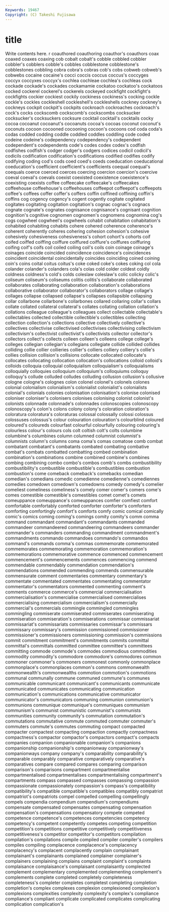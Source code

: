 ```yaml
---
Keywords: 19467 
Copyright: (C) Takeshi Fujisawa
---
```


# title

Write contents here.
r coauthored coauthoring coauthor's coauthors coax coaxed coaxes coaxing cob
cobalt cobalt's cobble cobbled cobbler cobbler's cobblers cobble's cobbles cobblestone
cobblestone's cobblestones cobbling cobra cobra's cobras cob's cobs cobweb cobweb's
cobwebs cocaine cocaine's cocci coccis coccus coccus's coccyges coccyx coccyxes
coccyx's cochlea cochleae cochlea's cochleas cock cockade cockade's cockades cockamamie
cockatoo cockatoo's cockatoos cocked cockerel cockerel's cockerels cockeyed cockfight cockfight's
cockfights cockier cockiest cockily cockiness cockiness's cocking cockle cockle's cockles
cockleshell cockleshell's cockleshells cockney cockney's cockneys cockpit cockpit's cockpits cockroach
cockroaches cockroach's cock's cocks cockscomb cockscomb's cockscombs cocksucker cocksucker's cocksuckers
cocksure cocktail cocktail's cocktails cocky cocoa cocoanut cocoanut's cocoanuts cocoa's
cocoas coconut coconut's coconuts cocoon cocooned cocooning cocoon's cocoons cod
coda coda's codas codded codding coddle coddled coddles coddling code
coded codeine codeine's codependency codependency's codependent codependent's codependents code's codes
codex codex's codfish codfishes codfish's codger codger's codgers codices codicil
codicil's codicils codification codification's codifications codified codifies codify codifying coding
cod's cods coed coed's coeds coeducation coeducational coeducation's coefficient coefficient's
coefficients coequal coequal's coequals coerce coerced coerces coercing coercion coercion's
coercive coeval coeval's coevals coexist coexisted coexistence coexistence's coexisting coexists
coffee coffeecake coffeecake's coffeecakes coffeehouse coffeehouse's coffeehouses coffeepot coffeepot's coffeepots
coffee's coffees coffer coffer's coffers coffin coffined coffining coffin's coffins
cog cogency cogency's cogent cogently cogitate cogitated cogitates cogitating cogitation
cogitation's cognac cognac's cognacs cognate cognate's cognates cognisance cognisance's cognisant
cognition cognition's cognitive cognomen cognomen's cognomens cognomina cog's cogs cogwheel
cogwheel's cogwheels cohabit cohabitation cohabitation's cohabited cohabiting cohabits cohere cohered
coherence coherence's coherent coherently coheres cohering cohesion cohesion's cohesive cohesively
cohesiveness cohesiveness's cohort cohort's cohorts coif coifed coiffed coiffing coiffure
coiffured coiffure's coiffures coiffuring coifing coif's coifs coil coiled coiling
coil's coils coin coinage coinage's coinages coincide coincided coincidence coincidence's
coincidences coincident coincidental coincidentally coincides coinciding coined coining coin's coins
coital coitus coitus's coke coked coke's cokes coking col cola
colander colander's colanders cola's colas cold colder coldest coldly coldness
coldness's cold's colds coleslaw coleslaw's colic colicky colic's coliseum coliseum's
coliseums colitis colitis's collaborate collaborated collaborates collaborating collaboration collaboration's collaborations
collaborative collaborator collaborator's collaborators collage collage's collages collapse collapsed collapse's
collapses collapsible collapsing collar collarbone collarbone's collarbones collared collaring collar's
collars collate collated collateral collateral's collates collating collation collation's collations
colleague colleague's colleagues collect collectable collectable's collectables collected collectible collectible's
collectibles collecting collection collection's collections collective collectively collective's collectives collectivise
collectivised collectivises collectivising collectivism collectivism's collectivist collectivist's collectivists collector collector's
collectors collect's collects colleen colleen's colleens college college's colleges collegian
collegian's collegians collegiate collide collided collides colliding collie collier collieries
collier's colliers colliery colliery's collie's collies collision collision's collisions collocate
collocated collocate's collocates collocating collocation collocation's collocations colloid colloid's colloids
colloquia colloquial colloquialism colloquialism's colloquialisms colloquially colloquies colloquium colloquium's colloquiums
colloquy colloquy's collude colluded colludes colluding collusion collusion's collusive cologne
cologne's colognes colon colonel colonel's colonels colones colonial colonialism colonialism's
colonialist colonialist's colonialists colonial's colonials colonies colonisation colonisation's colonise colonised
coloniser coloniser's colonisers colonises colonising colonist colonist's colonists colonnade colonnade's
colonnades colonoscopies colonoscopy colonoscopy's colon's colons colony colony's coloration coloration's
coloratura coloratura's coloraturas colossal colossally colossi colossus colossuses colossus's colour
colouration colouration's colourblind coloured coloured's coloureds colourfast colourful colourfully colouring
colouring's colourless colour's colours cols colt coltish colt's colts columbine
columbine's columbines column columned columnist columnist's columnists column's columns coma
coma's comas comatose comb combat combatant combatant's combatants combated combating
combative combat's combats combatted combatting combed combination combination's combinations combine
combined combine's combines combing combining combo combo's combos comb's combs
combustibility combustibility's combustible combustible's combustibles combustion combustion's come comeback comeback's
comebacks comedian comedian's comedians comedic comedienne comedienne's comediennes comedies comedown
comedown's comedowns comedy comedy's comelier comeliest comeliness comeliness's comely comer
comer's comers come's comes comestible comestible's comestibles comet comet's comets
comeuppance comeuppance's comeuppances comfier comfiest comfort comfortable comfortably comforted comforter
comforter's comforters comforting comfortingly comfort's comforts comfy comic comical comically
comic's comics coming coming's comings comity comity's comm comma command
commandant commandant's commandants commanded commandeer commandeered commandeering commandeers commander commander's
commanders commanding commandment commandment's commandments commando commandoes commando's commandos command's
commands comma's commas commemorate commemorated commemorates commemorating commemoration commemoration's commemorations
commemorative commence commenced commencement commencement's commencements commences commencing commend commendable
commendably commendation commendation's commendations commended commending commends commensurable commensurate comment
commentaries commentary commentary's commentate commentated commentates commentating commentator commentator's commentators
commented commenting comment's comments commerce commerce's commercial commercialisation commercialisation's commercialise
commercialised commercialises commercialising commercialism commercialism's commercially commercial's commercials commingle commingled
commingles commingling commiserate commiserated commiserates commiserating commiseration commiseration's commiserations commissar
commissariat commissariat's commissariats commissaries commissar's commissars commissary commissary's commission commissioned
commissioner commissioner's commissioners commissioning commission's commissions commit commitment commitment's commitments
commits committal committal's committals committed committee committee's committees committing commode
commode's commodes commodious commodities commodity commodity's commodore commodore's commodores common
commoner commoner's commoners commonest commonly commonplace commonplace's commonplaces common's commons
commonwealth commonwealth's commonwealths commotion commotion's commotions communal communally commune communed
commune's communes communicable communicant communicant's communicants communicate communicated communicates communicating
communication communication's communications communicative communicator communicator's communicators communing communion communion's
communions communique communique's communiques communism communism's communist communistic communist's communists
communities community community's commutation commutation's commutations commutative commute commuted commuter
commuter's commuters commute's commutes commuting compact compacted compacter compactest compacting
compaction compactly compactness compactness's compactor compactor's compactors compact's compacts companies
companion companionable companion's companions companionship companionship's companionway companionway's companionways company
company's comparability comparability's comparable comparably comparative comparatively comparative's comparatives compare
compared compares comparing comparison comparison's comparisons compartment compartmentalise compartmentalised compartmentalises
compartmentalising compartment's compartments compass compassed compasses compassing compassion compassionate compassionately
compassion's compass's compatibility compatibility's compatible compatible's compatibles compatibly compatriot compatriot's
compatriots compel compelled compelling compellingly compels compendia compendium compendium's compendiums
compensate compensated compensates compensating compensation compensation's compensations compensatory compete competed
competence competence's competences competencies competency competency's competent competently competes competing
competition competition's competitions competitive competitively competitiveness competitiveness's competitor competitor's competitors
compilation compilation's compilations compile compiled compiler compiler's compilers compiles compiling
complacence complacence's complacency complacency's complacent complacently complain complainant complainant's complainants
complained complainer complainer's complainers complaining complains complaint complaint's complaints complaisance
complaisance's complaisant complaisantly complected complement complementary complemented complementing complement's complements
complete completed completely completeness completeness's completer completes completest completing completion
completion's complex complexes complexion complexioned complexion's complexions complexities complexity complexity's
complex's compliance compliance's compliant complicate complicated complicates complicating complication complication's
